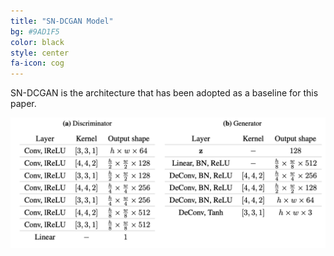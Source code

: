 ```yaml
---
title: "SN-DCGAN Model"
bg: #9AD1F5
color: black
style: center
fa-icon: cog
---
```


SN-DCGAN is the architecture that has been adopted as a baseline for this paper.


<img src="./assets/model_a1.png" alt="SN-DCGAN Model"/>
